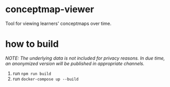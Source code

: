 # conceptmap-viewer
Tool for viewing learners' conceptmaps over time.

# how to build
_NOTE: The underlying data is not included for privacy reasons. In due time, an anonymized version will be published in appropriate channels._
 1. run `npm run build`
 2. run `docker-compose up --build` 
